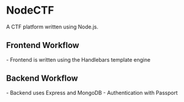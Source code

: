# NodeCTF
A CTF platform written using Node.js.

<h2>Frontend Workflow</h2>
- Frontend is written using the Handlebars template engine


<h2>Backend Workflow</h2>
- Backend uses Express and MongoDB
- Authentication with Passport
